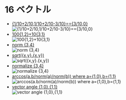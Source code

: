 # 16 ベクトル
- [\{1/10\+2/10,1/10\+2/10\-3/10\}==\{3/10,0\}](https://www.wolframalpha.com/input?i=%7B1%2F10%2B2%2F10%2C1%2F10%2B2%2F10-3%2F10%7D%3D%3D%7B3%2F10%2C0%7D)<br>![\{1/10\+2/10,1/10\+2/10\-3/10\}==\{3/10,0\}](images/01.png)
- [100\{1,2\}\+10\{3,1\}](https://www.wolframalpha.com/input?i=100%7B1%2C2%7D%2B10%7B3%2C1%7D)<br>![100\{1,2\}\+10\{3,1\}](images/02.png)
- [norm \{3,4\}](https://www.wolframalpha.com/input?i=norm%20%7B3%2C4%7D)<br>![norm \{3,4\}](images/03.png)
- [sqrt\(\{x,y\}\.\{x,y\}\)](https://www.wolframalpha.com/input?i=sqrt%28%7Bx%2Cy%7D.%7Bx%2Cy%7D%29)<br>![sqrt\(\{x,y\}\.\{x,y\}\)](images/04.png)
- [normalize \{3,4\}](https://www.wolframalpha.com/input?i=normalize%20%7B3%2C4%7D)<br>![normalize \{3,4\}](images/05.png)
- [arccos\(a\.b/norm\(a\)/norm\(b\)\) where a=\{1,0\},b=\{1,1\}](https://www.wolframalpha.com/input?i=arccos%28a.b%2Fnorm%28a%29%2Fnorm%28b%29%29%20where%20a%3D%7B1%2C0%7D%2Cb%3D%7B1%2C1%7D)<br>![arccos\(a\.b/norm\(a\)/norm\(b\)\) where a=\{1,0\},b=\{1,1\}](images/06.png)
- [vector angle \{1,0\},\{1,1\}](https://www.wolframalpha.com/input?i=vector%20angle%20%7B1%2C0%7D%2C%7B1%2C1%7D)<br>![vector angle \{1,0\},\{1,1\}](images/07.png)
